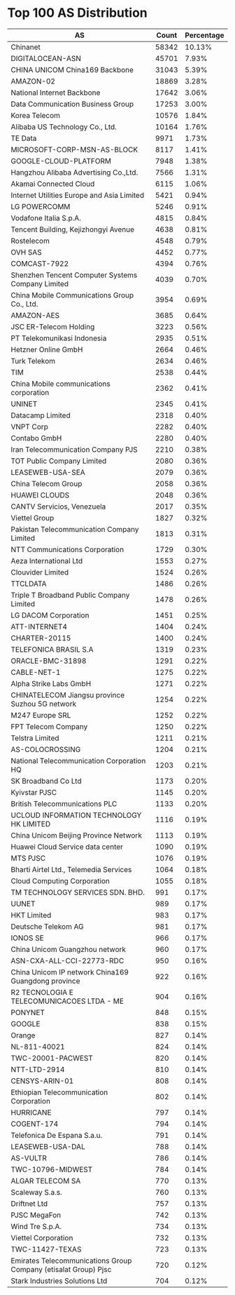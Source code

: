 # Top 100 AS Distribution
| AS | Count | Percentage |
|----|----|----|
| Chinanet | 58342 | 10.13% |
| DIGITALOCEAN-ASN | 45701 | 7.93% |
| CHINA UNICOM China169 Backbone | 31043 | 5.39% |
| AMAZON-02 | 18869 | 3.28% |
| National Internet Backbone | 17642 | 3.06% |
| Data Communication Business Group | 17253 | 3.00% |
| Korea Telecom | 10576 | 1.84% |
| Alibaba US Technology Co., Ltd. | 10164 | 1.76% |
| TE Data | 9971 | 1.73% |
| MICROSOFT-CORP-MSN-AS-BLOCK | 8117 | 1.41% |
| GOOGLE-CLOUD-PLATFORM | 7948 | 1.38% |
| Hangzhou Alibaba Advertising Co.,Ltd. | 7566 | 1.31% |
| Akamai Connected Cloud | 6115 | 1.06% |
| Internet Utilities Europe and Asia Limited | 5421 | 0.94% |
| LG POWERCOMM | 5246 | 0.91% |
| Vodafone Italia S.p.A. | 4815 | 0.84% |
| Tencent Building, Kejizhongyi Avenue | 4638 | 0.81% |
| Rostelecom | 4548 | 0.79% |
| OVH SAS | 4452 | 0.77% |
| COMCAST-7922 | 4394 | 0.76% |
| Shenzhen Tencent Computer Systems Company Limited | 4039 | 0.70% |
| China Mobile Communications Group Co., Ltd. | 3954 | 0.69% |
| AMAZON-AES | 3685 | 0.64% |
| JSC ER-Telecom Holding | 3223 | 0.56% |
| PT Telekomunikasi Indonesia | 2935 | 0.51% |
| Hetzner Online GmbH | 2664 | 0.46% |
| Turk Telekom | 2634 | 0.46% |
| TIM | 2538 | 0.44% |
| China Mobile communications corporation | 2362 | 0.41% |
| UNINET | 2345 | 0.41% |
| Datacamp Limited | 2318 | 0.40% |
| VNPT Corp | 2282 | 0.40% |
| Contabo GmbH | 2280 | 0.40% |
| Iran Telecommunication Company PJS | 2210 | 0.38% |
| TOT Public Company Limited | 2080 | 0.36% |
| LEASEWEB-USA-SEA | 2079 | 0.36% |
| China Telecom Group | 2058 | 0.36% |
| HUAWEI CLOUDS | 2048 | 0.36% |
| CANTV Servicios, Venezuela | 2017 | 0.35% |
| Viettel Group | 1827 | 0.32% |
| Pakistan Telecommunication Company Limited | 1813 | 0.31% |
| NTT Communications Corporation | 1729 | 0.30% |
| Aeza International Ltd | 1553 | 0.27% |
| Clouvider Limited | 1524 | 0.26% |
| TTCLDATA | 1486 | 0.26% |
| Triple T Broadband Public Company Limited | 1478 | 0.26% |
| LG DACOM Corporation | 1451 | 0.25% |
| ATT-INTERNET4 | 1404 | 0.24% |
| CHARTER-20115 | 1400 | 0.24% |
| TELEFONICA BRASIL S.A | 1319 | 0.23% |
| ORACLE-BMC-31898 | 1291 | 0.22% |
| CABLE-NET-1 | 1275 | 0.22% |
| Alpha Strike Labs GmbH | 1271 | 0.22% |
| CHINATELECOM Jiangsu province Suzhou 5G network | 1254 | 0.22% |
| M247 Europe SRL | 1252 | 0.22% |
| FPT Telecom Company | 1250 | 0.22% |
| Telstra Limited | 1211 | 0.21% |
| AS-COLOCROSSING | 1204 | 0.21% |
| National Telecommunication Corporation HQ | 1203 | 0.21% |
| SK Broadband Co Ltd | 1173 | 0.20% |
| Kyivstar PJSC | 1145 | 0.20% |
| British Telecommunications PLC | 1133 | 0.20% |
| UCLOUD INFORMATION TECHNOLOGY HK LIMITED | 1116 | 0.19% |
| China Unicom Beijing Province Network | 1113 | 0.19% |
| Huawei Cloud Service data center | 1090 | 0.19% |
| MTS PJSC | 1076 | 0.19% |
| Bharti Airtel Ltd., Telemedia Services | 1064 | 0.18% |
| Cloud Computing Corporation | 1055 | 0.18% |
| TM TECHNOLOGY SERVICES SDN. BHD. | 991 | 0.17% |
| UUNET | 989 | 0.17% |
| HKT Limited | 983 | 0.17% |
| Deutsche Telekom AG | 981 | 0.17% |
| IONOS SE | 966 | 0.17% |
| China Unicom Guangzhou network | 960 | 0.17% |
| ASN-CXA-ALL-CCI-22773-RDC | 950 | 0.16% |
| China Unicom IP network China169 Guangdong province | 922 | 0.16% |
| R2 TECNOLOGIA E TELECOMUNICACOES LTDA - ME | 904 | 0.16% |
| PONYNET | 848 | 0.15% |
| GOOGLE | 838 | 0.15% |
| Orange | 827 | 0.14% |
| NL-811-40021 | 824 | 0.14% |
| TWC-20001-PACWEST | 820 | 0.14% |
| NTT-LTD-2914 | 810 | 0.14% |
| CENSYS-ARIN-01 | 808 | 0.14% |
| Ethiopian Telecommunication Corporation | 802 | 0.14% |
| HURRICANE | 797 | 0.14% |
| COGENT-174 | 794 | 0.14% |
| Telefonica De Espana S.a.u. | 791 | 0.14% |
| LEASEWEB-USA-DAL | 788 | 0.14% |
| AS-VULTR | 786 | 0.14% |
| TWC-10796-MIDWEST | 784 | 0.14% |
| ALGAR TELECOM SA | 770 | 0.13% |
| Scaleway S.a.s. | 760 | 0.13% |
| Driftnet Ltd | 757 | 0.13% |
| PJSC MegaFon | 742 | 0.13% |
| Wind Tre S.p.A. | 734 | 0.13% |
| Viettel Corporation | 732 | 0.13% |
| TWC-11427-TEXAS | 723 | 0.13% |
| Emirates Telecommunications Group Company (etisalat Group) Pjsc | 720 | 0.12% |
| Stark Industries Solutions Ltd | 704 | 0.12% |

